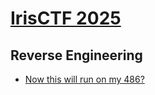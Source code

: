 # [IrisCTF 2025](https://ctftime.org/event/2503)

## Reverse Engineering

* [Now this will run on my 486?](now-this-will-run-on-my-486/README.md)
